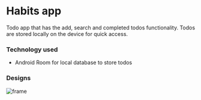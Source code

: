 # Habits app
Todo app that has the add, search and completed todos functionality.
Todos are stored locally on the device for quick access. 


### Technology used
- Android Room for local database to store todos


### Designs
![frame](https://user-images.githubusercontent.com/13452864/114491270-69f12100-9c27-11eb-9017-8e8e6f9e7fc0.png)
